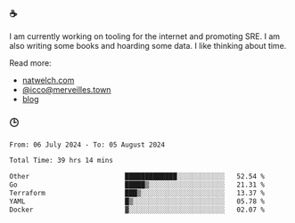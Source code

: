 ### ☕

I am currently working on tooling for the internet and promoting SRE. I am also writing some books and hoarding some data. I like thinking about time. 

Read more:

 - [natwelch.com](https://natwelch.com)
 - [@icco@merveilles.town](https://merveilles.town/@icco)
 - [blog](https://writing.natwelch.com)

### 🕒

<!--START_SECTION:waka-->

```txt
From: 06 July 2024 - To: 05 August 2024

Total Time: 39 hrs 14 mins

Other                        █████████████░░░░░░░░░░░░   52.54 %
Go                           █████▒░░░░░░░░░░░░░░░░░░░   21.31 %
Terraform                    ███▒░░░░░░░░░░░░░░░░░░░░░   13.37 %
YAML                         █▒░░░░░░░░░░░░░░░░░░░░░░░   05.78 %
Docker                       ▓░░░░░░░░░░░░░░░░░░░░░░░░   02.07 %
```

<!--END_SECTION:waka-->
